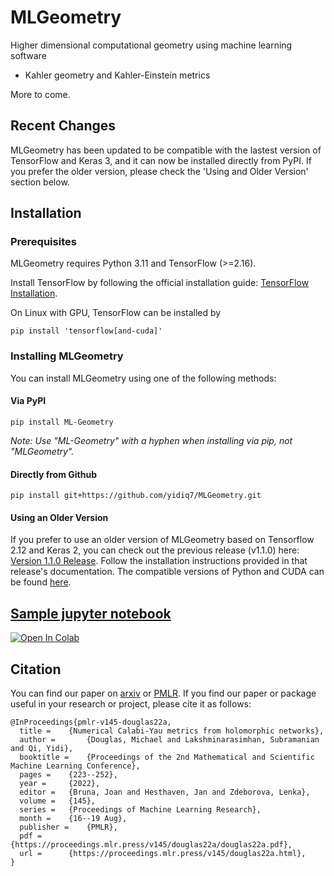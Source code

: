 # MLGeometry

Higher dimensional computational geometry using machine learning software 

- Kahler geometry and Kahler-Einstein metrics

More to come.

## Recent Changes

MLGeometry has been updated to be compatible with the lastest version of TensorFlow and Keras 3, and it can now be installed directly from PyPI. If you prefer the older version, please check the 'Using and Older Version' section below.

## Installation

### Prerequisites

MLGeometry requires Python 3.11 and TensorFlow (>=2.16).

Install TensorFlow by following the official installation guide: [TensorFlow Installation](https://www.tensorflow.org/install). 

On Linux with GPU, TensorFlow can be installed by

    pip install 'tensorflow[and-cuda]'

### Installing MLGeometry

You can install MLGeometry using one of the following methods:

#### Via PyPI

    pip install ML-Geometry

*Note: Use "ML-Geometry" with a hyphen when installing via pip, not "MLGeometry".*

#### Directly from Github

    pip install git+https://github.com/yidiq7/MLGeometry.git

#### Using an Older Version

If you prefer to use an older version of MLGeometry based on Tensorflow 2.12 and Keras 2, you can check out the previous release (v1.1.0) here: [Version 1.1.0 Release](https://github.com/yidiq7/MLGeometry/releases/tag/v1.1.0). Follow the installation instructions provided in that release's documentation. The compatible versions of Python and CUDA can be found [here](https://www.tensorflow.org/install/source#gpu).


## [Sample jupyter notebook](https://github.com/yidiq7/MLGeometry/blob/main/Guide.ipynb)

[![Open In Colab](https://colab.research.google.com/assets/colab-badge.svg)](https://colab.research.google.com/github/yidiq7/MLGeometry/blob/main/Guide.ipynb)

## Citation

You can find our paper on [arxiv](https://arxiv.org/abs/2012.04797) or [PMLR](https://proceedings.mlr.press/v145/douglas22a.html). 
If you find our paper or package useful in your research or project, please cite it as follows:

```
@InProceedings{pmlr-v145-douglas22a,
  title =    {Numerical Calabi-Yau metrics from holomorphic networks},
  author =       {Douglas, Michael and Lakshminarasimhan, Subramanian and Qi, Yidi},
  booktitle =    {Proceedings of the 2nd Mathematical and Scientific Machine Learning Conference},
  pages =    {223--252},
  year =     {2022},
  editor =   {Bruna, Joan and Hesthaven, Jan and Zdeborova, Lenka},
  volume =   {145},
  series =   {Proceedings of Machine Learning Research},
  month =    {16--19 Aug},
  publisher =    {PMLR},
  pdf =      {https://proceedings.mlr.press/v145/douglas22a/douglas22a.pdf},
  url =      {https://proceedings.mlr.press/v145/douglas22a.html},
}
```
